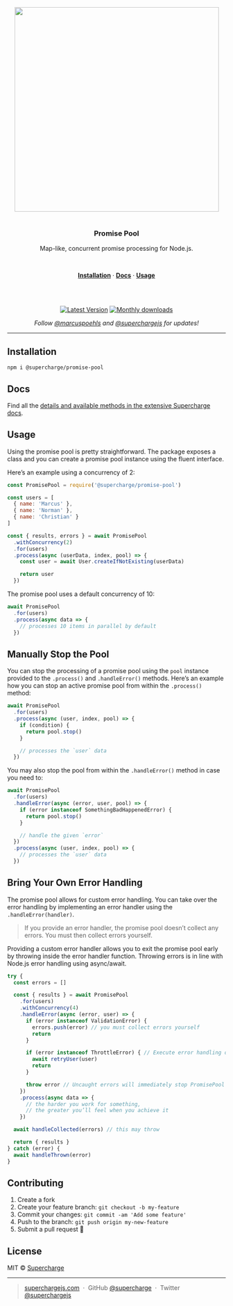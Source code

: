 <div align="center">
  <a href="https://superchargejs.com">
    <img width="471" style="max-width:100%;" src="https://superchargejs.com/images/supercharge-text.svg" />
  </a>
  <br/>
  <br/>
  <p>
    <h3>Promise Pool</h3>
  </p>
  <p>
    Map-like, concurrent promise processing for Node.js.
  </p>
  <br/>
  <p>
    <a href="#installation"><strong>Installation</strong></a> ·
    <a href="#docs"><strong>Docs</strong></a> ·
    <a href="#usage"><strong>Usage</strong></a>
  </p>
  <br/>
  <br/>
  <p>
    <a href="https://www.npmjs.com/package/@supercharge/promise-pool"><img src="https://img.shields.io/npm/v/@supercharge/promise-pool.svg" alt="Latest Version"></a>
    <a href="https://www.npmjs.com/package/@supercharge/promise-pool"><img src="https://img.shields.io/npm/dm/@supercharge/promise-pool.svg" alt="Monthly downloads"></a>
  </p>
  <p>
    <em>Follow <a href="http://twitter.com/marcuspoehls">@marcuspoehls</a> and <a href="http://twitter.com/superchargejs">@superchargejs</a> for updates!</em>
  </p>
</div>

---

## Installation

```
npm i @supercharge/promise-pool
```


## Docs
Find all the [details and available methods in the extensive Supercharge docs](https://superchargejs.com/docs/promise-pool).


## Usage
Using the promise pool is pretty straightforward. The package exposes a class and you can create a promise pool instance using the fluent interface.

Here’s an example using a concurrency of 2:

```js
const PromisePool = require('@supercharge/promise-pool')

const users = [
  { name: 'Marcus' },
  { name: 'Norman' },
  { name: 'Christian' }
]

const { results, errors } = await PromisePool
  .withConcurrency(2)
  .for(users)
  .process(async (userData, index, pool) => {
    const user = await User.createIfNotExisting(userData)

    return user
  })
```

The promise pool uses a default concurrency of 10:

```js
await PromisePool
  .for(users)
  .process(async data => {
    // processes 10 items in parallel by default
  })
```


## Manually Stop the Pool
You can stop the processing of a promise pool using the `pool` instance provided to the `.process()` and `.handleError()` methods. Here’s an example how you can stop an active promise pool from within the `.process()` method:

```js
await PromisePool
  .for(users)
  .process(async (user, index, pool) => {
    if (condition) {
      return pool.stop()
    }

    // processes the `user` data
  })
```

You may also stop the pool from within the `.handleError()` method in case you need to:

```js
await PromisePool
  .for(users)
  .handleError(async (error, user, pool) => {
    if (error instanceof SomethingBadHappenedError) {
      return pool.stop()
    }

    // handle the given `error`
  })
  .process(async (user, index, pool) => {
    // processes the `user` data
  })
```


## Bring Your Own Error Handling
The promise pool allows for custom error handling. You can take over the error handling by implementing an error handler using the `.handleError(handler)`.

> If you provide an error handler, the promise pool doesn’t collect any errors. You must then collect errors yourself.

Providing a custom error handler allows you to exit the promise pool early by throwing inside the error handler function. Throwing errors is in line with Node.js error handling using async/await.

```js
try {
  const errors = []

  const { results } = await PromisePool
    .for(users)
    .withConcurrency(4)
    .handleError(async (error, user) => {
      if (error instanceof ValidationError) {
        errors.push(error) // you must collect errors yourself
        return
      }

      if (error instanceof ThrottleError) { // Execute error handling on specific errors
        await retryUser(user)
        return
      }

      throw error // Uncaught errors will immediately stop PromisePool
    })
    .process(async data => {
      // the harder you work for something,
      // the greater you’ll feel when you achieve it
    })

  await handleCollected(errors) // this may throw

  return { results }
} catch (error) {
  await handleThrown(error)
}
```


## Contributing

1.  Create a fork
2.  Create your feature branch: `git checkout -b my-feature`
3.  Commit your changes: `git commit -am 'Add some feature'`
4.  Push to the branch: `git push origin my-new-feature`
5.  Submit a pull request 🚀


## License
MIT © [Supercharge](https://superchargejs.com)

---

> [superchargejs.com](https://superchargejs.com) &nbsp;&middot;&nbsp;
> GitHub [@supercharge](https://github.com/supercharge) &nbsp;&middot;&nbsp;
> Twitter [@superchargejs](https://twitter.com/superchargejs)
